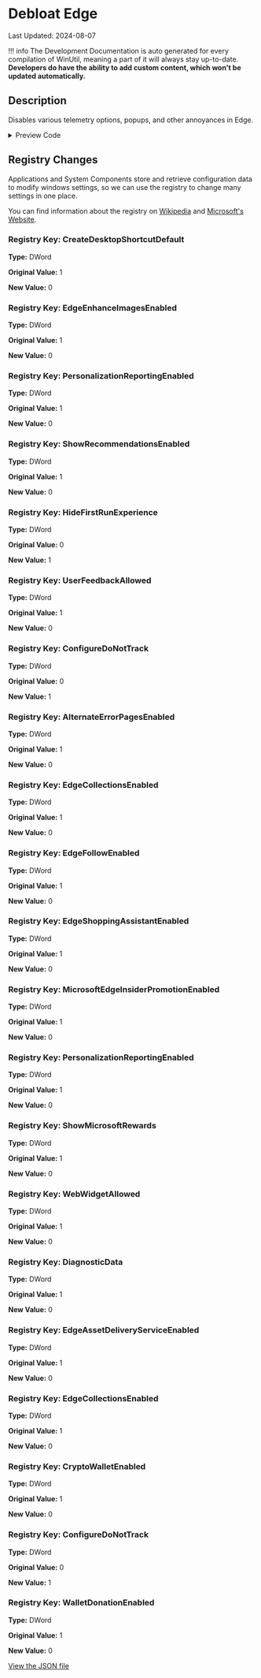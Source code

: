 # Debloat Edge

Last Updated: 2024-08-07


!!! info
     The Development Documentation is auto generated for every compilation of WinUtil, meaning a part of it will always stay up-to-date. **Developers do have the ability to add custom content, which won't be updated automatically.**
## Description

Disables various telemetry options, popups, and other annoyances in Edge.

<!-- BEGIN CUSTOM CONTENT -->

<!-- END CUSTOM CONTENT -->

<details>
<summary>Preview Code</summary>

```json
{
  "Content": "Debloat Edge",
  "Description": "Disables various telemetry options, popups, and other annoyances in Edge.",
  "category": "Essential Tweaks",
  "panel": "1",
  "Order": "a016_",
  "registry": [
    {
      "Path": "HKLM:\\SOFTWARE\\Policies\\Microsoft\\EdgeUpdate",
      "Name": "CreateDesktopShortcutDefault",
      "Type": "DWord",
      "Value": "0",
      "OriginalValue": "1"
    },
    {
      "Path": "HKLM:\\SOFTWARE\\Policies\\Microsoft\\Edge",
      "Name": "EdgeEnhanceImagesEnabled",
      "Type": "DWord",
      "Value": "0",
      "OriginalValue": "1"
    },
    {
      "Path": "HKLM:\\SOFTWARE\\Policies\\Microsoft\\Edge",
      "Name": "PersonalizationReportingEnabled",
      "Type": "DWord",
      "Value": "0",
      "OriginalValue": "1"
    },
    {
      "Path": "HKLM:\\SOFTWARE\\Policies\\Microsoft\\Edge",
      "Name": "ShowRecommendationsEnabled",
      "Type": "DWord",
      "Value": "0",
      "OriginalValue": "1"
    },
    {
      "Path": "HKLM:\\SOFTWARE\\Policies\\Microsoft\\Edge",
      "Name": "HideFirstRunExperience",
      "Type": "DWord",
      "Value": "1",
      "OriginalValue": "0"
    },
    {
      "Path": "HKLM:\\SOFTWARE\\Policies\\Microsoft\\Edge",
      "Name": "UserFeedbackAllowed",
      "Type": "DWord",
      "Value": "0",
      "OriginalValue": "1"
    },
    {
      "Path": "HKLM:\\SOFTWARE\\Policies\\Microsoft\\Edge",
      "Name": "ConfigureDoNotTrack",
      "Type": "DWord",
      "Value": "1",
      "OriginalValue": "0"
    },
    {
      "Path": "HKLM:\\SOFTWARE\\Policies\\Microsoft\\Edge",
      "Name": "AlternateErrorPagesEnabled",
      "Type": "DWord",
      "Value": "0",
      "OriginalValue": "1"
    },
    {
      "Path": "HKLM:\\SOFTWARE\\Policies\\Microsoft\\Edge",
      "Name": "EdgeCollectionsEnabled",
      "Type": "DWord",
      "Value": "0",
      "OriginalValue": "1"
    },
    {
      "Path": "HKLM:\\SOFTWARE\\Policies\\Microsoft\\Edge",
      "Name": "EdgeFollowEnabled",
      "Type": "DWord",
      "Value": "0",
      "OriginalValue": "1"
    },
    {
      "Path": "HKLM:\\SOFTWARE\\Policies\\Microsoft\\Edge",
      "Name": "EdgeShoppingAssistantEnabled",
      "Type": "DWord",
      "Value": "0",
      "OriginalValue": "1"
    },
    {
      "Path": "HKLM:\\SOFTWARE\\Policies\\Microsoft\\Edge",
      "Name": "MicrosoftEdgeInsiderPromotionEnabled",
      "Type": "DWord",
      "Value": "0",
      "OriginalValue": "1"
    },
    {
      "Path": "HKLM:\\SOFTWARE\\Policies\\Microsoft\\Edge",
      "Name": "PersonalizationReportingEnabled",
      "Type": "DWord",
      "Value": "0",
      "OriginalValue": "1"
    },
    {
      "Path": "HKLM:\\SOFTWARE\\Policies\\Microsoft\\Edge",
      "Name": "ShowMicrosoftRewards",
      "Type": "DWord",
      "Value": "0",
      "OriginalValue": "1"
    },
    {
      "Path": "HKLM:\\SOFTWARE\\Policies\\Microsoft\\Edge",
      "Name": "WebWidgetAllowed",
      "Type": "DWord",
      "Value": "0",
      "OriginalValue": "1"
    },
    {
      "Path": "HKLM:\\SOFTWARE\\Policies\\Microsoft\\Edge",
      "Name": "DiagnosticData",
      "Type": "DWord",
      "Value": "0",
      "OriginalValue": "1"
    },
    {
      "Path": "HKLM:\\SOFTWARE\\Policies\\Microsoft\\Edge",
      "Name": "EdgeAssetDeliveryServiceEnabled",
      "Type": "DWord",
      "Value": "0",
      "OriginalValue": "1"
    },
    {
      "Path": "HKLM:\\SOFTWARE\\Policies\\Microsoft\\Edge",
      "Name": "EdgeCollectionsEnabled",
      "Type": "DWord",
      "Value": "0",
      "OriginalValue": "1"
    },
    {
      "Path": "HKLM:\\SOFTWARE\\Policies\\Microsoft\\Edge",
      "Name": "CryptoWalletEnabled",
      "Type": "DWord",
      "Value": "0",
      "OriginalValue": "1"
    },
    {
      "Path": "HKLM:\\SOFTWARE\\Policies\\Microsoft\\Edge",
      "Name": "ConfigureDoNotTrack",
      "Type": "DWord",
      "Value": "1",
      "OriginalValue": "0"
    },
    {
      "Path": "HKLM:\\SOFTWARE\\Policies\\Microsoft\\Edge",
      "Name": "WalletDonationEnabled",
      "Type": "DWord",
      "Value": "0",
      "OriginalValue": "1"
    }
  ],
  "link": "https://christitustech.github.io/winutil/dev/tweaks/Essential-Tweaks/EdgeDebloat"
}
```

</details>

## Registry Changes
Applications and System Components store and retrieve configuration data to modify windows settings, so we can use the registry to change many settings in one place.


You can find information about the registry on [Wikipedia](https://www.wikiwand.com/en/Windows_Registry) and [Microsoft's Website](https://learn.microsoft.com/en-us/windows/win32/sysinfo/registry).

### Registry Key: CreateDesktopShortcutDefault

**Type:** DWord

**Original Value:** 1

**New Value:** 0

### Registry Key: EdgeEnhanceImagesEnabled

**Type:** DWord

**Original Value:** 1

**New Value:** 0

### Registry Key: PersonalizationReportingEnabled

**Type:** DWord

**Original Value:** 1

**New Value:** 0

### Registry Key: ShowRecommendationsEnabled

**Type:** DWord

**Original Value:** 1

**New Value:** 0

### Registry Key: HideFirstRunExperience

**Type:** DWord

**Original Value:** 0

**New Value:** 1

### Registry Key: UserFeedbackAllowed

**Type:** DWord

**Original Value:** 1

**New Value:** 0

### Registry Key: ConfigureDoNotTrack

**Type:** DWord

**Original Value:** 0

**New Value:** 1

### Registry Key: AlternateErrorPagesEnabled

**Type:** DWord

**Original Value:** 1

**New Value:** 0

### Registry Key: EdgeCollectionsEnabled

**Type:** DWord

**Original Value:** 1

**New Value:** 0

### Registry Key: EdgeFollowEnabled

**Type:** DWord

**Original Value:** 1

**New Value:** 0

### Registry Key: EdgeShoppingAssistantEnabled

**Type:** DWord

**Original Value:** 1

**New Value:** 0

### Registry Key: MicrosoftEdgeInsiderPromotionEnabled

**Type:** DWord

**Original Value:** 1

**New Value:** 0

### Registry Key: PersonalizationReportingEnabled

**Type:** DWord

**Original Value:** 1

**New Value:** 0

### Registry Key: ShowMicrosoftRewards

**Type:** DWord

**Original Value:** 1

**New Value:** 0

### Registry Key: WebWidgetAllowed

**Type:** DWord

**Original Value:** 1

**New Value:** 0

### Registry Key: DiagnosticData

**Type:** DWord

**Original Value:** 1

**New Value:** 0

### Registry Key: EdgeAssetDeliveryServiceEnabled

**Type:** DWord

**Original Value:** 1

**New Value:** 0

### Registry Key: EdgeCollectionsEnabled

**Type:** DWord

**Original Value:** 1

**New Value:** 0

### Registry Key: CryptoWalletEnabled

**Type:** DWord

**Original Value:** 1

**New Value:** 0

### Registry Key: ConfigureDoNotTrack

**Type:** DWord

**Original Value:** 0

**New Value:** 1

### Registry Key: WalletDonationEnabled

**Type:** DWord

**Original Value:** 1

**New Value:** 0



<!-- BEGIN SECOND CUSTOM CONTENT -->

<!-- END SECOND CUSTOM CONTENT -->


[View the JSON file](https://github.com/Compourri/essentials/tree/main/config/tweaks.json)

